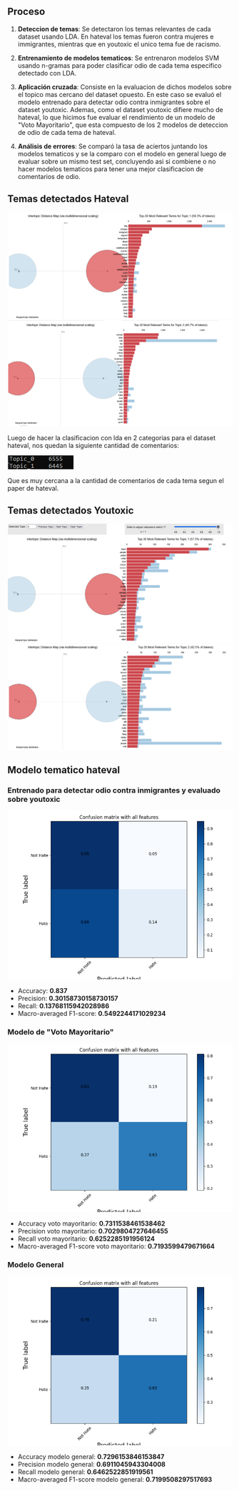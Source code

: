 ## Proceso

1. **Deteccion de temas**: Se detectaron los temas relevantes de cada dataset usando LDA. En hateval los temas fueron contra mujeres e immigrantes, mientras que en youtoxic el unico tema fue de racismo. 

2. **Entrenamiento de modelos tematicos**: Se entrenaron modelos SVM usando n-gramas para poder clasificar odio de cada tema especifico detectado con LDA.

3. **Aplicación cruzada**: Consiste en la evaluacion de dichos modelos sobre el topico mas cercano del dataset opuesto. En este caso se evaluó el modelo entrenado para detectar odio contra inmigrantes sobre el dataset youtoxic. Ademas, como el dataset youtoxic difiere mucho de hateval, lo que hicimos fue evaluar el rendimiento de un modelo de "Voto Mayoritario", que esta compuesto de los 2 modelos de deteccion de odio de cada tema de hateval.

4. **Análisis de errores**: Se comparó la tasa de aciertos juntando los modelos tematicos y se la comparo con el modelo en general luego de evaluar sobre un mismo test set, concluyendo asi si combiene o no hacer modelos tematicos para tener una mejor clasificacion de comentarios de odio.

## Temas detectados Hateval

![alt text](imagenes/hateval_lda1.png "Title")
![alt text](imagenes/hateval_lda2.png "Title")

Luego de hacer la clasificacion con lda en 2 categorias para el dataset hateval, nos quedan la siguiente cantidad de comentarios:

![alt text](imagenes/clases_hateval.png "Title")

Que es muy cercana a la cantidad de comentarios de cada tema segun el paper de hateval.

## Temas detectados Youtoxic
![alt text](imagenes/youtoxic_lda1.png "Title")
![alt text](imagenes/youtoxic_lda2.png "Title")

## Modelo tematico hateval
### Entrenado para detectar odio contra inmigrantes y evaluado sobre youtoxic
![alt text](imagenes/hateval_inm.png "Title")

* Accuracy: **0.837**
* Precision: **0.30158730158730157**
* Recall: **0.13768115942028986**
* Macro-averaged F1-score: **0.5492244171029234**

### Modelo de "Voto Mayoritario"

![alt text](imagenes/matriz_voto_mayoritario.png "Title")

* Accuracy voto mayoritario: **0.7311538461538462**
* Precision voto mayoritario: **0.7029804727646455**
* Recall voto mayoritario: **0.6252285191956124**
* Macro-averaged F1-score voto mayoritario: **0.7193599479671664**

### Modelo General

![alt text](imagenes/matriz_modelo_general.png "Title")

* Accuracy modelo general: **0.7296153846153847**
* Precision modelo general: **0.6911045943304008**
* Recall modelo general: **0.6462522851919561**
* Macro-averaged F1-score modelo general: **0.7199508297517693**